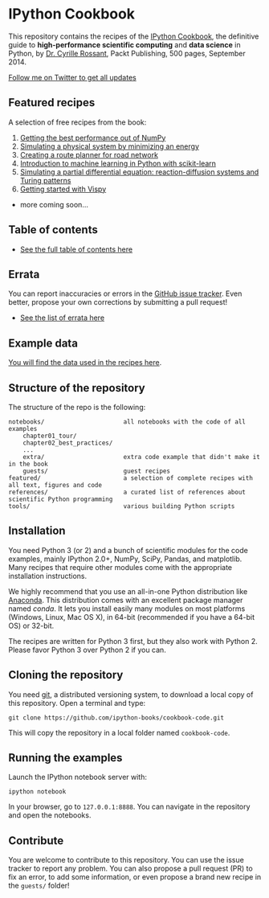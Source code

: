 IPython Cookbook
================

This repository contains the recipes of the [IPython Cookbook](http://ipython-books.github.io), the definitive guide to **high-performance scientific computing** and **data science** in Python, by [Dr. Cyrille Rossant](http://cyrille.rossant.net), Packt Publishing, 500 pages, September 2014.

[Follow me on Twitter to get all updates](https://twitter.com/cyrillerossant)


## Featured recipes

A selection of free recipes from the book:

1. [Getting the best performance out of NumPy](http://nbviewer.ipython.org/github/ipython-books/cookbook-code/blob/master/featured/01_numpy_performance.ipynb)
2. [Simulating a physical system by minimizing an energy](http://nbviewer.ipython.org/github/ipython-books/cookbook-code/blob/master/featured/02_energy_minimization.ipynb)
3. [Creating a route planner for road network](http://nbviewer.ipython.org/github/ipython-books/cookbook-code/blob/master/featured/03_gps.ipynb)
4. [Introduction to machine learning in Python with scikit-learn](http://nbviewer.ipython.org/github/ipython-books/cookbook-code/blob/master/featured/04_scikit.ipynb)
5. [Simulating a partial differential equation: reaction-diffusion systems and Turing patterns](http://nbviewer.ipython.org/github/ipython-books/cookbook-code/blob/master/featured/05_turing.ipynb)
6. [Getting started with Vispy](http://nbviewer.ipython.org/github/ipython-books/cookbook-code/blob/master/featured/06_vispy.ipynb)
* more coming soon...


## Table of contents

* [See the full table of contents here](toc.md)


## Errata

You can report inaccuracies or errors in the [GitHub issue tracker](https://github.com/ipython-books/cookbook-code/issues). Even better, propose your own corrections by submitting a pull request!

* [See the list of errata here](errata.md)


## Example data

[You will find the data used in the recipes here](https://github.com/ipython-books/cookbook-data).


## Structure of the repository

The structure of the repo is the following:

```
notebooks/                      all notebooks with the code of all examples
    chapter01_tour/             
    chapter02_best_practices/   
    ...
    extra/                      extra code example that didn't make it in the book
    guests/                     guest recipes
featured/                       a selection of complete recipes with all text, figures and code
references/                     a curated list of references about scientific Python programming
tools/                          various building Python scripts
```


## Installation

You need Python 3 (or 2) and a bunch of scientific modules for the code examples, mainly IPython 2.0+, NumPy, SciPy, Pandas, and matplotlib. Many recipes that require other modules come with the appropriate installation instructions.

We highly recommend that you use an all-in-one Python distribution like [Anaconda](http://continuum.io/downloads). This distribution comes with an excellent package manager named *conda*. It lets you install easily many modules on most platforms (Windows, Linux, Mac OS X), in 64-bit (recommended if you have a 64-bit OS) or 32-bit.

The recipes are written for Python 3 first, but they also work with Python 2. Please favor Python 3 over Python 2 if you can.


## Cloning the repository

You need [git](http://git-scm.com/), a distributed versioning system, to download a local copy of this repository. Open a terminal and type:

```
git clone https://github.com/ipython-books/cookbook-code.git
```

This will copy the repository in a local folder named `cookbook-code`.


## Running the examples

Launch the IPython notebook server with:

```
ipython notebook
```

In your browser, go to `127.0.0.1:8888`. You can navigate in the repository and open the notebooks.


## Contribute

You are welcome to contribute to this repository. You can use the issue tracker to report any problem. You can also propose a pull request (PR) to fix an error, to add some information, or even propose a brand new recipe in the `guests/` folder!


